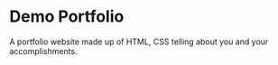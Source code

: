 # Demo Portfolio
A portfolio website made up of HTML,
CSS telling about you and your
accomplishments.
